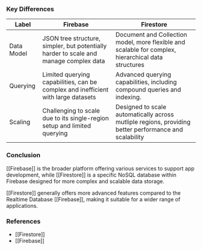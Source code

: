 
### Key Differences

| Label      | Firebase                                                                              | Firestore                                                                                             |
| ---------- | ------------------------------------------------------------------------------------- | ----------------------------------------------------------------------------------------------------- |
| Data Model | JSON tree structure, simpler, but potentially harder to scale and manage complex data | Document and Collection model, more flexible and scalable for complex, hierarchical data structures   |
| Querying   | Limited querying capabilities, can be complex and inefficient with large datasets     | Advanced querying capabilities, including compound queries and indexing.                              |
| Scaling    | Challenging to scale due to its single-region setup and limited querying              | Designed to scale automatically across mutliple regions, providing better performance and scalability |

### Conclusion

[[Firebase]] is the broader platform offering various services to support app development, while [[Firestore]] is a specific NoSQL database within Firebase designed for more complex and scalable data storage.

[[Firestore]] generally offers more advanced features compared to the Realtime Database [[Firebase]], making it suitable for a wider range of applications.


### References

- [[Firestore]]
- [[Firebase]]